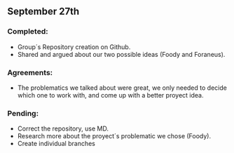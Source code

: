 ## September 27th

### Completed:
- Group´s Repository creation on Github. 
- Shared and argued about our two possible ideas (Foody and Foraneus). 

### Agreements:
- The problematics we talked about were great, we only needed to decide which one to work with, and come up with a better proyect idea.   

### Pending: 
- Correct the repository, use MD.
- Research more about the proyect´s problematic we chose (Foody).
- Create individual branches
